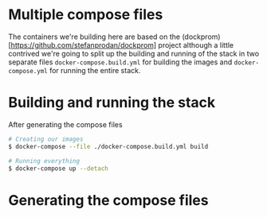 # Multiple compose files

The containers we're building here are based on the (dockprom)[https://github.com/stefanprodan/dockprom] project although a little contrived we're going to split up the building and running of the stack in two separate files `docker-compose.build.yml` for building the images and `docker-compose.yml` for running the entire stack.

# Building and running the stack

After generating the compose files

```bash
# Creating our images 
$ docker-compose --file ./docker-compose.build.yml build

# Running everything
$ docker-compose up --detach
```

# Generating the compose files

```

```
